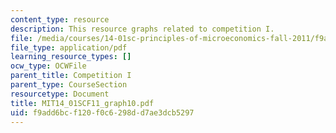 ```yaml
---
content_type: resource
description: This resource graphs related to competition I.
file: /media/courses/14-01sc-principles-of-microeconomics-fall-2011/f9add6bcf120f0c6298dd7ae3dcb5297_MIT14_01SCF11_graph10.pdf
file_type: application/pdf
learning_resource_types: []
ocw_type: OCWFile
parent_title: Competition I
parent_type: CourseSection
resourcetype: Document
title: MIT14_01SCF11_graph10.pdf
uid: f9add6bc-f120-f0c6-298d-d7ae3dcb5297
---
```

